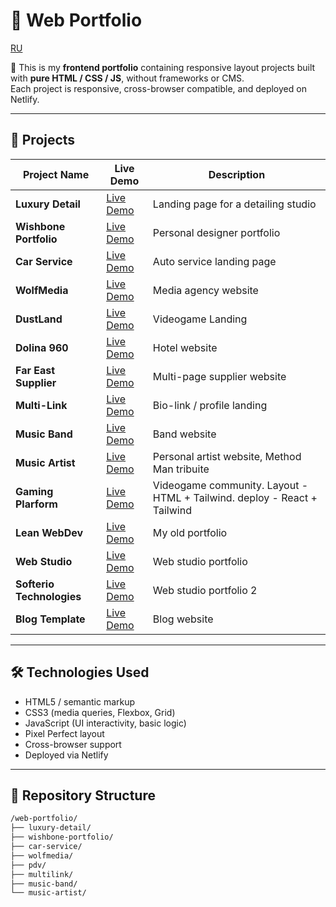 # 🎨 Web Portfolio

[RU](README_RU.md)

🧩 This is my **frontend portfolio** containing responsive layout projects built with **pure HTML / CSS / JS**, without frameworks or CMS.  
Each project is responsive, cross-browser compatible, and deployed on Netlify.

---

## 🚀 Projects

| Project Name              | Live Demo                                           | Description                                                              |
| ------------------------- | --------------------------------------------------- | ------------------------------------------------------------------------ |
| **Luxury Detail**         | [Live Demo](https://luxurydetail.netlify.app)       | Landing page for a detailing studio                                      |
| **Wishbone Portfolio**    | [Live Demo](https://wishboneportfolio.netlify.app)  | Personal designer portfolio                                              |
| **Car Service**           | [Live Demo](https://carservice-landing.netlify.app) | Auto service landing page                                                |
| **WolfMedia**             | [Live Demo](https://w0lfmedia.netlify.app/)         | Media agency website                                                     |
| **DustLand**              | [Live Demo](https://dustland.netlify.app/)          | Videogame Landing                                                        |
| **Dolina 960**            | [Live Demo](https://dolinahotel-web.netlify.app/)   | Hotel website                                                            |
| **Far East Supplier**     | [Live Demo](https://pdv-page.netlify.app)           | Multi-page supplier website                                              |
| **Multi-Link**            | [Live Demo](https://mltilink.netlify.app/)          | Bio-link / profile landing                                               |
| **Music Band**            | [Live Demo](https://musicbandweb.netlify.app/)      | Band website                                                             |
| **Music Artist**          | [Live Demo](https://musicartist-web.netlify.app/)   | Personal artist website, Method Man tribuite                             |
| **Gaming Plarform**       | [Live Demo](https://gameplatforn.netlify.app/)      | Videogame community. Layout - HTML + Tailwind. deploy - React + Tailwind |
| **Lean WebDev**           | [Live Demo](https://leanwebdev.netlify.app/)        | My old portfolio                                                         |
| **Web Studio**            | [Live Demo](https://webstudio451.netlify.app)       | Web studio portfolio                                                     |
| **Softerio Technologies** | [Live Demo](https://softeriotech.netlify.app)       | Web studio portfolio 2                                                   |
| **Blog Template**         | [Live Demo](https://blogpage10.netlify.app)         | Blog website                                                             |

---

## 🛠️ Technologies Used

- HTML5 / semantic markup
- CSS3 (media queries, Flexbox, Grid)
- JavaScript (UI interactivity, basic logic)
- Pixel Perfect layout
- Cross-browser support
- Deployed via Netlify

---

## 📁 Repository Structure

```bash
/web-portfolio/
├── luxury-detail/
├── wishbone-portfolio/
├── car-service/
├── wolfmedia/
├── pdv/
├── multilink/
├── music-band/
└── music-artist/
```
